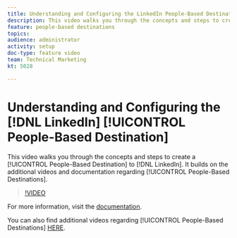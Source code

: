 ```yaml
---
title: Understanding and Configuring the LinkedIn People-Based Destination
description: This video walks you through the concepts and steps to create a People-Based Destination to LinkedIn. It builds on the additional videos and documentation regarding People-Based Destinations.
feature: people-based destinations
topics: 
audience: administrator
activity: setup
doc-type: feature video
team: Technical Marketing
kt: 5028

---
```


# Understanding and Configuring the [!DNL LinkedIn] [!UICONTROL People-Based Destination]

This video walks you through the concepts and steps to create a [!UICONTROL People-Based Destination] to [!DNL LinkedIn]. It builds on the additional videos and documentation regarding [!UICONTROL People-Based Destinations].

>[!VIDEO](https://video.tv.adobe.com/v/34171/?quality=12)

For more information, visit the [documentation](https://docs.adobe.com/content/help/en/audience-manager/user-guide/features/destinations/people-based/people-based-destinations-overview.html).

You can also find additional videos regarding [!UICONTROL People-Based Destinations] [HERE](https://adobe.ly/aamlearnpbd).

